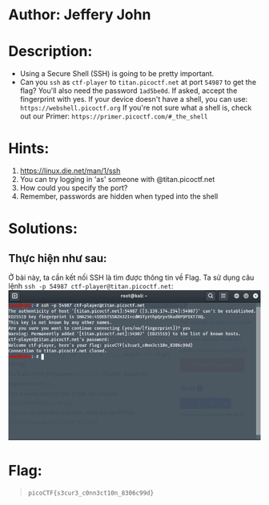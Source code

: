 # Author: Jeffery John
# Description:
- Using a Secure Shell (SSH) is going to be pretty important. 
- Can you `ssh` as `ctf-player` to `titan.picoctf.net` at port `54987` to get the flag? You'll also need the password `1ad5be0d`. If asked, accept the fingerprint with yes. If your device doesn't have a shell, you can use: `https://webshell.picoctf.org` If you're not sure what a shell is, check out our Primer: `https://primer.picoctf.com/#_the_shell`
# Hints:
1. https://linux.die.net/man/1/ssh
2. You can try logging in 'as' someone with <user>@titan.picoctf.net
3. How could you specify the port?
4. Remember, passwords are hidden when typed into the shell
# Solutions:
 ## Thực hiện như sau:
 Ở bài này, ta cần kết nối SSH là tìm được thông tin về Flag. Ta sử dụng câu lệnh `ssh -p 54987 ctf-player@titan.picoctf.net`: 
![alt text](Photos/image-5.png)
# Flag:
> `picoCTF{s3cur3_c0nn3ct10n_8306c99d}`